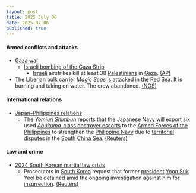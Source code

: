 ```yaml
---
layout: post
title: 2025 July 06
date: 2025-07-06
published: true
---
```



#### Armed conflicts and attacks

* [Gaza war](https://en.wikipedia.org/wiki/Gaza_war "Gaza war")
  * [Israeli bombing of the Gaza Strip](https://en.wikipedia.org/wiki/Israeli_bombing_of_the_Gaza_Strip "Israeli bombing of the Gaza Strip")
    * [Israeli](https://en.wikipedia.org/wiki/Israel "Israel") airstrikes kill at least 38 [Palestinians](https://en.wikipedia.org/wiki/Palestinians "Palestinians") in [Gaza](https://en.wikipedia.org/wiki/Gaza_Strip "Gaza Strip"). [(AP)](https://apnews.com/article/gaza-hamas-israel-ceasefire-f98461150ec7572beb8432325cbfd299)
* The [Liberian](https://en.wikipedia.org/wiki/Liberia "Liberia") [bulk carrier](https://en.wikipedia.org/wiki/Bulk_carrier "Bulk carrier") *Magic Seas* is attacked in the [Red Sea](https://en.wikipedia.org/wiki/Red_Sea "Red Sea"). It is burning and taking on water. The crew abandoned. [(NOS)](https://nos.nl/artikel/2573952-voor-het-eerst-in-maanden-grote-aanval-op-schip-in-rode-zee)

#### International relations

* [Japan–Philippines relations](https://en.wikipedia.org/wiki/Japan%E2%80%93Philippines_relations "Japan–Philippines relations")
  * The *[Yomiuri Shimbun](https://en.wikipedia.org/wiki/Yomiuri_Shimbun "Yomiuri Shimbun")* reports that the [Japanese Navy](https://en.wikipedia.org/wiki/Japan_Maritime_Self-Defense_Force "Japan Maritime Self-Defense Force") will export six used [*Abukuma*-class destroyer escorts](https://en.wikipedia.org/wiki/Abukuma-class_destroyer_escort "Abukuma-class destroyer escort") to the [Armed Forces of the Philippines](https://en.wikipedia.org/wiki/Armed_Forces_of_the_Philippines "Armed Forces of the Philippines") to strengthen the [Philippine Navy](https://en.wikipedia.org/wiki/Philippine_Navy "Philippine Navy") due to [territorial disputes](https://en.wikipedia.org/wiki/Territorial_disputes_in_the_South_China_Sea "Territorial disputes in the South China Sea") in the [South China Sea](https://en.wikipedia.org/wiki/South_China_Sea "South China Sea"). [(Reuters)](https://www.reuters.com/world/china/japan-export-used-destroyers-philippines-deter-china-yomiuri-reports-2025-07-06/)

#### Law and crime

* [2024 South Korean martial law crisis](https://en.wikipedia.org/wiki/2024_South_Korean_martial_law_crisis "2024 South Korean martial law crisis")
  * Prosecutors in [South Korea](https://en.wikipedia.org/wiki/South_Korea "South Korea") request that former [president](https://en.wikipedia.org/wiki/President_of_South_Korea "President of South Korea") [Yoon Suk Yeol](https://en.wikipedia.org/wiki/Yoon_Suk_Yeol "Yoon Suk Yeol") be detained amid the ongoing investigation against him for [insurrection](https://en.wikipedia.org/wiki/Insurrection "Insurrection"). [(Reuters)](https://www.reuters.com/world/asia-pacific/south-korea-prosecutors-file-request-detain-ex-president-yoon-2025-07-06/)
